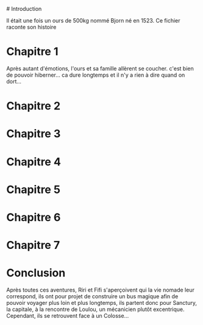 ﻿﻿# Introduction

Il était une fois un ours de 500kg nommé Bjorn né en 1523. 
Ce fichier raconte son histoire

# Chapitre 1 

Après autant d'émotions, l'ours et sa famille allèrent se coucher.
c'est bien de pouvoir hiberner...
ca dure longtemps et il n'y a rien à dire quand on dort...

# Chapitre 2

# Chapitre 3

# Chapitre 4

# Chapitre 5

# Chapitre 6

# Chapitre 7

# Conclusion

Après toutes ces aventures, Riri et Fifi s'aperçoivent qui la vie nomade leur correspond, ils ont pour projet de construire un bus magique afin de pouvoir
voyager plus loin et plus longtemps, ils partent donc pour Sanctury, la capitale, à la rencontre de Loulou, un mécanicien plutôt excentrique. 
Cependant, ils se retrouvent face à un Colosse... 